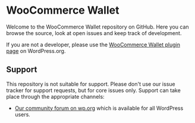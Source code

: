 # WooCommerce Wallet

Welcome to the WooCommerce Wallet repository on GitHub. Here you can browse the source, look at open issues and keep track of development.

If you are not a developer, please use the [WooCommerce Wallet plugin page](https://wordpress.org/plugins/woo-wallet/) on WordPress.org.

## Support
This repository is not suitable for support. Please don't use our issue tracker for support requests, but for core issues only. Support can take place through the appropriate channels:

* [Our community forum on wp.org](https://wordpress.org/support/plugin/woo-wallet) which is available for all WordPress users.
